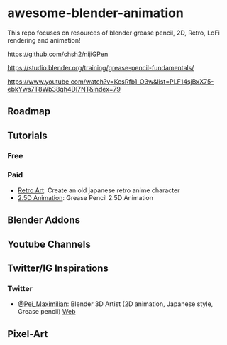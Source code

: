 # awesome-blender-animation

This repo focuses on resources of blender grease pencil, 2D, Retro, LoFi rendering and animation!

https://github.com/chsh2/nijiGPen

https://studio.blender.org/training/grease-pencil-fundamentals/

https://www.youtube.com/watch?v=KcsRfb1_O3w&list=PLF14sjBxX75-ebkYws7T8Wb38qh4DI7NT&index=79

## Roadmap

## Tutorials

### Free

### Paid
- [Retro Art](https://www.skillshare.com/en/classes/create-a-retro-anime-character-illustration-with-blender-3d/1080603726?via=search-layout-grid): Create an old japanese retro anime character
- [2.5D Animation](https://www.patataschool.com/25d-illustration-in-grease-pencil): Grease Pencil 2.5D Animation

## Blender Addons

## Youtube Channels

## Twitter/IG Inspirations
### Twitter
- [@Pei_Maximilian](https://x.com/Pei_Maximilian): Blender 3D Artist (2D animation, Japanese style, Grease pencil) [Web](https://t.co/TvHwcI5TMG)

## Pixel-Art

